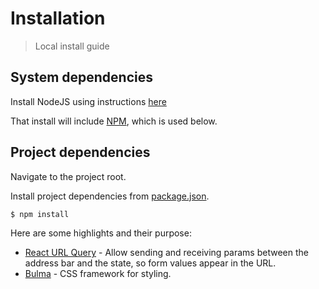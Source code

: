 # Installation
> Local install guide


## System dependencies

Install NodeJS using instructions [here](https://github.com/MichaelCurrin/learn-to-code/blob/master/en/topics/scripting_languages/JavaScript/node.md)

That install will include [NPM](https://github.com/MichaelCurrin/learn-to-code/blob/master/en/topics/scripting_languages/JavaScript/node_packages.md), which is used below.


## Project dependencies

Navigate to the project root.

Install project dependencies from [package.json](/package.json).

```sh
$ npm install
```

Here are some highlights and their purpose:

- [React URL Query](https://www.npmjs.com/package/react-url-query) - Allow sending and receiving params between the address bar and the state, so form values appear in the URL.
- [Bulma](https://bulma.io/) - CSS framework for styling.
